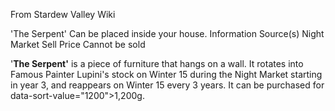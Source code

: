 From Stardew Valley Wiki

'The Serpent' Can be placed inside your house. Information Source(s) Night Market Sell Price Cannot be sold

'**The Serpent'** is a piece of furniture that hangs on a wall. It rotates into Famous Painter Lupini's stock on Winter 15 during the Night Market starting in year 3, and reappears on Winter 15 every 3 years. It can be purchased for data-sort-value="1200"&gt;1,200g.